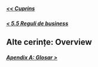 ##### [<< Cuprins](../Cuprins.md)
##### [< 5.5 Reguli de business](../5%20Alte%20cerințe%20nefuncționale/5.5%20Reguli%20de%20business.md)
## Alte cerințe: Overview
##### [Apendix A: Glosar >](../Apendix%20A:%20Glosar.md)
